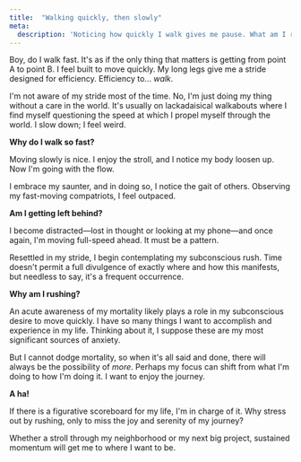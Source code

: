 ```yaml
---
title:  "Walking quickly, then slowly"
meta:
  description: 'Noticing how quickly I walk gives me pause. What am I rushing towards and why?'
---
```


Boy, do I walk fast. It's as if the only thing that matters is getting from point A to point B. I feel built to move quickly. My long legs give me a stride designed for efficiency. Efficiency to... _walk_.  

I'm not aware of my stride most of the time. No, I'm just doing my thing without a care in the world. It's usually on lackadaisical walkabouts where I find myself questioning the speed at which I propel myself through the world. I slow down; I feel weird.  

**Why do I walk so fast?**  

Moving slowly is nice. I enjoy the stroll, and I notice my body loosen up. Now I'm going with the flow.  

I embrace my saunter, and in doing so, I notice the gait of others. Observing my fast-moving compatriots, I feel outpaced.  

**Am I getting left behind?**  

I become distracted—lost in thought or looking at my phone—and once again, I'm moving full-speed ahead. It must be a pattern.  

Resettled in my stride, I begin contemplating my subconscious rush. Time doesn't permit a full divulgence of exactly where and how this manifests, but needless to say, it's a frequent occurrence.  

**Why am I rushing?**  

An acute awareness of my mortality likely plays a role in my subconscious desire to move quickly. I have so many things I want to accomplish and experience in my life. Thinking about it, I suppose these are my most significant sources of anxiety.  

But I cannot dodge mortality, so when it's all said and done, there will always be the possibility of _more_. Perhaps my focus can shift from what I'm doing to how I'm doing it. I want to enjoy the journey.  

**A ha!**  

If there is a figurative scoreboard for my life, I'm in charge of it. Why stress out by rushing, only to miss the joy and serenity of my journey?  

Whether a stroll through my neighborhood or my next big project, sustained momentum will get me to where I want to be.  
